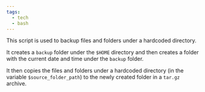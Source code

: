 ```yaml
---
tags:
  - tech
  - bash
---
```

This script is used to backup files and folders under a hardcoded directory.

It creates a `backup` folder under the `$HOME` directory and then creates a folder with the current date and time under the `backup` folder.

It then copies the files and folders under a hardcoded directory (in the variable `$source_folder_path`) to the newly created folder in a `tar.gz` archive.
